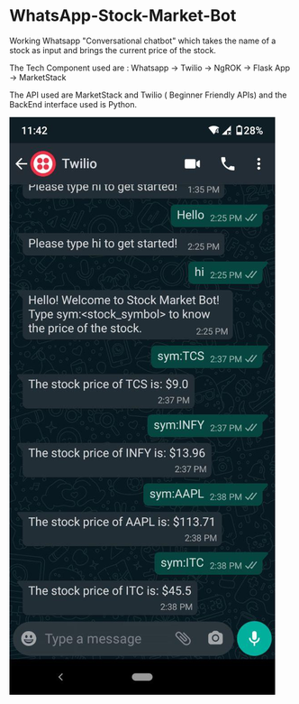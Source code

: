 # WhatsApp-Stock-Market-Bot

Working Whatsapp "Conversational chatbot" which takes the name of a stock as input and brings the current price of the stock.

The Tech Component used are :
Whatsapp -> Twilio -> NgROK -> Flask App -> MarketStack

The API used are MarketStack and Twilio ( Beginner Friendly APIs) and the BackEnd interface used is Python.

![](Pictures/Image1.jpg)

